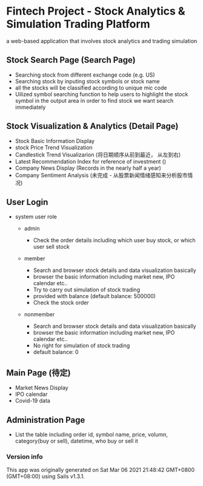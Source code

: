 # Fintech Project - Stock Analytics & Simulation Trading Platform

a web-based application that involves stock analytics and trading simulation


## Stock Search Page (Search Page)

+ Searching stock from different exchange code (e.g. US)
+ Searching stock by inputing stock symbols or stock name
+ all the stocks will be classified according to unique mic code
+ Uilized symbol searching function to help users to highlight the stock symbol in the output area in order to find stock we want search immediately

## Stock Visualization & Analytics (Detail Page)

+ Stock Basic Information Display
+ stock Price Trend Visualization
+ Candlestick Trend Visualizarion (将日期顺序从前到最近， 从左到右)
+ Latest Recommendation Index for reference of investment ()
+ Company News Display (Records in the nearly half a year) 
+ Company Sentiment Analysis (未完成 - 从股票新闻情绪感知来分析股市情况)

## User Login 

+ system user role
    - admin

        - Check the order details including which user buy stock, or which user sell stock

    - member 
    
        -  Search and browser stock details and data visualization basically
        - browser the basic information including market new, IPO calendar etc..
        - Try to carry out simulation of stock trading 
        - provided with balance (default balance: 500000)
        - Check the stock order

    - nonmember

        - Search and browser stock details and data visualization basically
        - browser the basic information including market new, IPO calendar etc..
        - No right for simulation of stock trading
        - default balance: 0
        


## Main Page (待定)

+ Market News Display
+ IPO calendar
+ Covid-19 data


## Administration Page

- List the table including order id, symbol name, price, volumn, category(buy or sell), datetime, who buy or sell it


### Version info

This app was originally generated on Sat Mar 06 2021 21:48:42 GMT+0800 (GMT+08:00) using Sails v1.3.1.

<!-- Internally, Sails used [`sails-generate@2.0.0`](https://github.com/balderdashy/sails-generate/tree/v2.0.0/lib/core-generators/new). -->



<!--
Note:  Generators are usually run using the globally-installed `sails` CLI (command-line interface).  This CLI version is _environment-specific_ rather than app-specific, thus over time, as a project's dependencies are upgraded or the project is worked on by different developers on different computers using different versions of Node.js, the Sails dependency in its package.json file may differ from the globally-installed Sails CLI release it was originally generated with.  (Be sure to always check out the relevant [upgrading guides](https://sailsjs.com/upgrading) before upgrading the version of Sails used by your app.  If you're stuck, [get help here](https://sailsjs.com/support).)
-->

